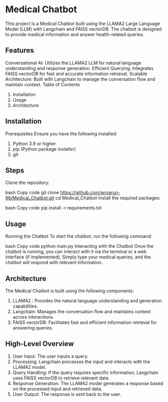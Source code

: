 # Medical Chatbot
This project is a Medical Chatbot built using the LLAMA2 Large Language Model (LLM) with Langchain and FAISS vectorDB. The chatbot is designed to provide medical information and answer health-related queries.

## Features
Conversational AI: Utilizes the LLAMA2 LLM for natural language understanding and response generation.
Efficient Querying: Integrates FAISS vectorDB for fast and accurate information retrieval.
Scalable Architecture: Built with Langchain to manage the conversation flow and maintain context.
Table of Contents
1) Installation
2) Usage
3) Architecture
## Installation
Prerequisites
Ensure you have the following installed:

1) Python 3.9 or higher
2) pip (Python package installer)
3) git
## Steps
Clone the repository:

bash
Copy code
git clone https://github.com/wrvarun-96/Medical_Chatbot.git
cd Medical_Chatbot
Install the required packages:

bash
Copy code
pip install -r requirements.txt
## Usage
Running the Chatbot
To start the chatbot, run the following command:

bash
Copy code
python main.py
Interacting with the Chatbot
Once the chatbot is running, you can interact with it via the terminal or a web interface (if implemented). Simply type your medical queries, and the chatbot will respond with relevant information.

## Architecture
The Medical Chatbot is built using the following components:

1) LLAMA2 : Provides the natural language understanding and generation capabilities.
2) Langchain: Manages the conversation flow and maintains context across interactions.
3) FAISS vectorDB: Facilitates fast and efficient information retrieval for answering queries.
## High-Level Overview
1) User Input: The user inputs a query.
2) Processing: Langchain processes the input and interacts with the LLAMA2 model.
3) Query Handling: If the query requires specific information, Langchain uses FAISS vectorDB to retrieve relevant data.
4) Response Generation: The LLAMA2 model generates a response based on the processed input and retrieved data.
5) User Output: The response is sent back to the user.
